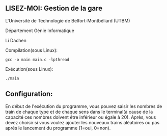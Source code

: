 ## LISEZ-MOI: Gestion de la gare

L'Université de Technologie de Belfort-Montbéliard (UTBM)

Département Génie Informatique

Li Dachen

Compilation(sous Linux):
```
gcc -o main main.c -lpthread
```
Exécution(sous Linux):
```
./main
```

## Configuration:

En début de l'exécution du programme, vous pouvez saisir les nombres de train de chaque type et de chaque sens dans le terminal(à cause de la capacité ces nombres doivent être inférieur ou égale à 20). Après, vous devez choisir si vous voulez ajouter les nouveaux trains aléatoires ou pas après le lancement du programme (1=oui, 0=non).
